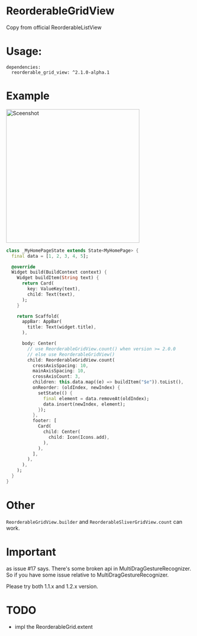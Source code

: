 # ReorderableGridView

Copy from official ReorderableListView

# Usage:
```
dependencies:
  reorderable_grid_view: ^2.1.0-alpha.1
```

# Example
<img src="https://github.com/huhuang03/reorderable_grid_view/blob/master/example/gifs/example.gif?raw=true" width="360" title="Sceenshot">

``` dart
class _MyHomePageState extends State<MyHomePage> {
  final data = [1, 2, 3, 4, 5];

  @override
  Widget build(BuildContext context) {
    Widget buildItem(String text) {
      return Card(
        key: ValueKey(text),
        child: Text(text),
      );
    }

    return Scaffold(
      appBar: AppBar(
        title: Text(widget.title),
      ),

      body: Center(
        // use ReorderableGridView.count() when version >= 2.0.0
        // else use ReorderableGridView()
        child: ReorderableGridView.count(
          crossAxisSpacing: 10,
          mainAxisSpacing: 10,
          crossAxisCount: 3,
          children: this.data.map((e) => buildItem("$e")).toList(),
          onReorder: (oldIndex, newIndex) {
            setState(() {
              final element = data.removeAt(oldIndex);
              data.insert(newIndex, element);
            });
          },
          footer: [
            Card(
              child: Center(
                child: Icon(Icons.add),
              ),
            ),
          ],
        ),
      ),
    );
  }
}
```

# Other
`ReorderableGridView.builder` and `ReorderableSliverGridView.count` can work.

# Important
as issue #17 says. There's some broken api in MultiDragGestureRecognizer. So if you have some issue relative to MultiDragGestureRecognizer.

Please try both 1.1.x and 1.2.x version.

# TODO
- impl the ReorderableGrid.extent